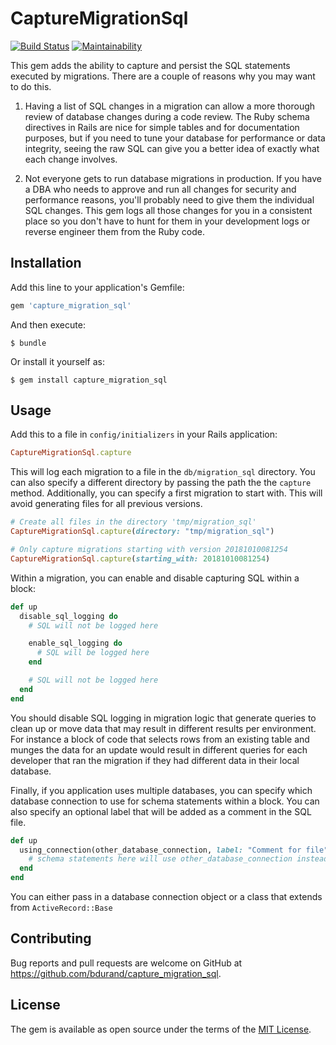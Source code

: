 # CaptureMigrationSql

[![Build Status](https://travis-ci.com/bdurand/capture_migration_sql.svg?branch=master)](https://travis-ci.com/bdurand/capture_migration_sql)
[![Maintainability](https://api.codeclimate.com/v1/badges/17bbf5cb6eda022028fe/maintainability)](https://codeclimate.com/github/bdurand/capture_migration_sql/maintainability)

This gem adds the ability to capture and persist the SQL statements executed by migrations. There are a couple of reasons why you may want to do this.

1. Having a list of SQL changes in a migration can allow a more thorough review of database changes during a code review. The Ruby schema directives in Rails are nice for simple tables and for documentation purposes, but if you need to tune your database for performance or data integrity, seeing the raw SQL can give you a better idea of exactly what each change involves.

2. Not everyone gets to run database migrations in production. If you have a DBA who needs to approve and run all changes for security and performance reasons, you'll probably need to give them the individual SQL changes. This gem logs all those changes for you in a consistent place so you don't have to hunt for them in your development logs or reverse engineer them from the Ruby code.

## Installation

Add this line to your application's Gemfile:

```ruby
gem 'capture_migration_sql'
```

And then execute:

    $ bundle

Or install it yourself as:

    $ gem install capture_migration_sql

## Usage

Add this to a file in `config/initializers` in your Rails application:

```ruby
CaptureMigrationSql.capture
```

This will log each migration to a file in the `db/migration_sql` directory. You can also specify a different directory by passing the path the the `capture` method. Additionally, you can specify a first migration to start with. This will avoid generating files for all previous versions.

```ruby
# Create all files in the directory 'tmp/migration_sql'
CaptureMigrationSql.capture(directory: "tmp/migration_sql")

# Only capture migrations starting with version 20181010081254
CaptureMigrationSql.capture(starting_with: 20181010081254)
```

Within a migration, you can enable and disable capturing SQL within a block:

```ruby
def up
  disable_sql_logging do
    # SQL will not be logged here

    enable_sql_logging do
      # SQL will be logged here
    end

    # SQL will not be logged here
  end
end
```

You should disable SQL logging in migration logic that generate queries to clean up or move data that may result in different results per environment. For instance a block of code that selects rows from an existing table and munges the data for an update would result in different queries for each developer that ran the migration if they had different data in their local database.

Finally, if you application uses multiple databases, you can specify which database connection to use for schema statements within a block. You can also specify an optional label that will be added as a comment in the SQL file.

```ruby
def up
  using_connection(other_database_connection, label: "Comment for file") do
    # schema statements here will use other_database_connection instead of ActiveRecord::Base.connection
  end
end
```

You can either pass in a database connection object or a class that extends from `ActiveRecord::Base`

## Contributing

Bug reports and pull requests are welcome on GitHub at https://github.com/bdurand/capture_migration_sql.

## License

The gem is available as open source under the terms of the [MIT License](https://opensource.org/licenses/MIT).
